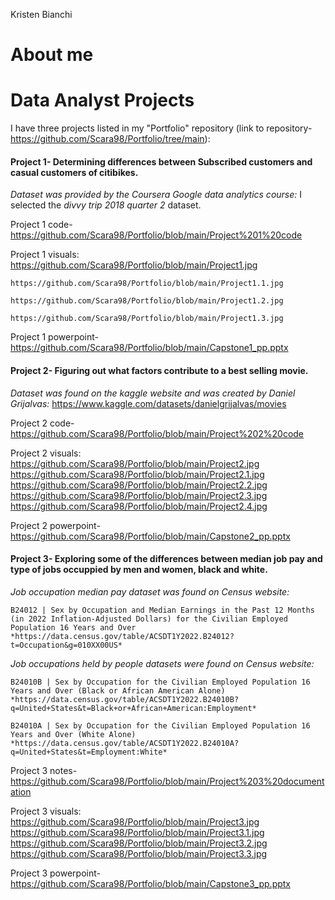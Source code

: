 Kristen Bianchi
# About me
# Data Analyst Projects
I have three projects listed in my "Portfolio" repository (link to repository- https://github.com/Scara98/Portfolio/tree/main):

#### **Project 1**- Determining differences between Subscribed customers and casual customers of citibikes. 

  *Dataset was provided by the Coursera Google data analytics course:* I selected the *divvy trip 2018 quarter 2* dataset.

  Project 1 code- https://github.com/Scara98/Portfolio/blob/main/Project%201%20code
 
  Project 1 visuals:
   https://github.com/Scara98/Portfolio/blob/main/Project1.jpg
   
    https://github.com/Scara98/Portfolio/blob/main/Project1.1.jpg
   
    https://github.com/Scara98/Portfolio/blob/main/Project1.2.jpg
   
    https://github.com/Scara98/Portfolio/blob/main/Project1.3.jpg
  
  Project 1 powerpoint- https://github.com/Scara98/Portfolio/blob/main/Capstone1_pp.pptx

#### **Project 2**- Figuring out what factors contribute to a best selling movie.

  *Dataset was found on the kaggle website and was created by Daniel Grijalvas:* https://www.kaggle.com/datasets/danielgrijalvas/movies

  Project 2 code- https://github.com/Scara98/Portfolio/blob/main/Project%202%20code
  
  Project 2 visuals:
   https://github.com/Scara98/Portfolio/blob/main/Project2.jpg
   https://github.com/Scara98/Portfolio/blob/main/Project2.1.jpg
   https://github.com/Scara98/Portfolio/blob/main/Project2.2.jpg
   https://github.com/Scara98/Portfolio/blob/main/Project2.3.jpg
   https://github.com/Scara98/Portfolio/blob/main/Project2.4.jpg
 
 Project 2 powerpoint- https://github.com/Scara98/Portfolio/blob/main/Capstone2_pp.pptx

#### **Project 3**- Exploring some of the differences between median job pay and type of jobs occuppied by men and women, black and white.
 
  *Job occupation median pay dataset was found on Census website:* 
  
    B24012 | Sex by Occupation and Median Earnings in the Past 12 Months (in 2022 Inflation-Adjusted Dollars) for the Civilian Employed Population 16 Years and Over
    *https://data.census.gov/table/ACSDT1Y2022.B24012?t=Occupation&g=010XX00US*
  
  *Job occupations held by people datasets were found on Census website:*
  
    B24010B | Sex by Occupation for the Civilian Employed Population 16 Years and Over (Black or African American Alone)
    *https://data.census.gov/table/ACSDT1Y2022.B24010B?q=United+States&t=Black+or+African+American:Employment*
    
    B24010A | Sex by Occupation for the Civilian Employed Population 16 Years and Over (White Alone)
    *https://data.census.gov/table/ACSDT1Y2022.B24010A?q=United+States&t=Employment:White*

   Project 3 notes- https://github.com/Scara98/Portfolio/blob/main/Project%203%20documentation
   
   Project 3 visuals:
    https://github.com/Scara98/Portfolio/blob/main/Project3.jpg
    https://github.com/Scara98/Portfolio/blob/main/Project3.1.jpg
    https://github.com/Scara98/Portfolio/blob/main/Project3.2.jpg
    https://github.com/Scara98/Portfolio/blob/main/Project3.3.jpg
   
   Project 3 powerpoint- https://github.com/Scara98/Portfolio/blob/main/Capstone3_pp.pptx




